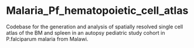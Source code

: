 # Malaria_Pf_hematopoietic_cell_atlas

Codebase for the generation and analysis of spatially resolved single cell atlas of the BM and spleen in an autopsy pediatric study cohort in P.falciparum malaria from Malawi.
